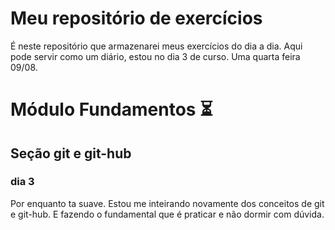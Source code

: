 # Meu repositório de exercícios

É neste repositório que armazenarei meus exercícios do dia a dia. 
Aqui pode servir como um diário, estou no dia 3 de curso. Uma quarta feira 09/08.

# Módulo Fundamentos :hourglass_flowing_sand:

## Seção git e git-hub

### dia 3

Por enquanto ta suave. Estou me inteirando novamente dos conceitos de git e git-hub. E fazendo o fundamental que é 
praticar e não dormir com dúvida. 


